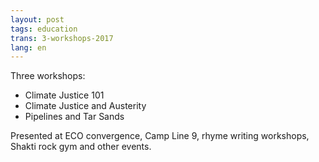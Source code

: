 ```yaml
---
layout: post
tags: education
trans: 3-workshops-2017
lang: en
---
```

Three workshops: 
* Climate Justice 101
* Climate Justice and Austerity
* Pipelines and Tar Sands

Presented at ECO convergence, Camp Line 9, rhyme writing workshops, Shakti rock gym and other events.
